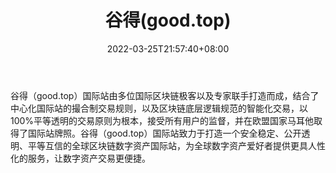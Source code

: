 ﻿---
weight: 
title: "谷得(good.top)"
description: "谷得（good.top）国际站由多位…"
date: 2022-03-25T21:57:40+08:00
lastmod: 2022-03-25T16:45:40+08:00
draft: false
authors: ["Metabd"]
featuredImage: "gude.webp"
link: ""
tags: ["交易所","谷得(good.top)"]
categories: ["navigation"]
navigation: ["交易所"]
lightgallery: true
toc: true
pinned: false
recommend: false
recommend1: false
---
谷得（good.top）国际站由多位国际区块链极客以及专家联手打造而成，结合了中心化国际站的撮合制交易规则，以及区块链底层逻辑规范的智能化交易，以100%平等透明的交易原则为根本，接受所有用户的监督，并在欧盟国家马耳他取得了国际站牌照。谷得（good.top）国际站致力于打造一个安全稳定、公开透明、平等互信的全球区块链数字资产国际站，为全球数字资产爱好者提供更具人性化的服务，让数字资产交易更便捷。
